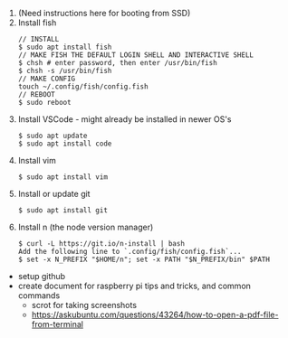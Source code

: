 1. (Need instructions here for booting from SSD)
2. Install fish
    ```
    // INSTALL
    $ sudo apt install fish
    // MAKE FISH THE DEFAULT LOGIN SHELL AND INTERACTIVE SHELL
    $ chsh # enter password, then enter /usr/bin/fish
    $ chsh -s /usr/bin/fish
    // MAKE CONFIG
    touch ~/.config/fish/config.fish
    // REBOOT
    $ sudo reboot
    ```
3. Install VSCode - might already be installed in newer OS's
    ```
    $ sudo apt update
    $ sudo apt install code
    ```
4. Install vim
    ```
    $ sudo apt install vim
    ```
5. Install or update git
    ```
    $ sudo apt install git
    ```
6. Install n (the node version manager)
    ```
    $ curl -L https://git.io/n-install | bash
    Add the following line to `.config/fish/config.fish`...
    $ set -x N_PREFIX "$HOME/n"; set -x PATH "$N_PREFIX/bin" $PATH
    ```

- setup github
- create document for raspberry pi tips and tricks, and common commands
    - scrot for taking screenshots
    - https://askubuntu.com/questions/43264/how-to-open-a-pdf-file-from-terminal
    